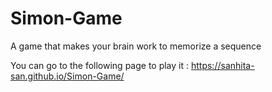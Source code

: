 # Simon-Game
A game that makes your brain work to memorize a sequence

You can go to the following page to play it :
https://sanhita-san.github.io/Simon-Game/

